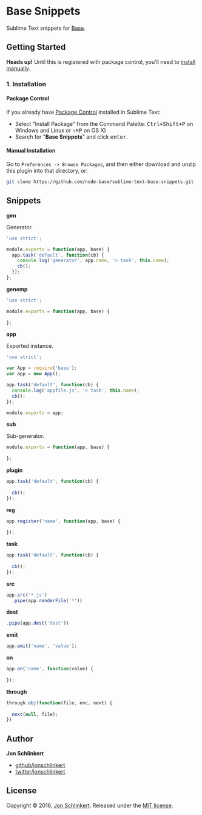 # Base Snippets

Sublime Text snippets for [Base](https://github.com/node-base/base).

## Getting Started

**Heads up!** Until this is registered with package control, you'll need to [install manually](#manual-installation).

### 1. Installation

#### Package Control

If you already have [Package Control](http://wbond.net/sublime_packages/package_control/) installed in Sublime Text:

* Select "Install Package" from the Command Palette: <kbd>Ctrl+Shift+P</kbd> on Windows and Linux or <kbd>⇧⌘P</kbd> on OS X)
* Search for "**Base Snippets**" and click <kbd>enter</kbd>.

#### Manual Installation

Go to `Preferences -> Browse Packages`, and then either download and unzip this plugin into that directory, or:

``` bash
git clone https://github.com/node-base/sublime-text-base-snippets.git
```

## Snippets

**gen**

Generator.

```js
'use strict';

module.exports = function(app, base) {
  app.task('default', function(cb) {
    console.log('generator', app.name, '> task', this.name);
    cb();
  });
};
```

**genemp**

```js
'use strict';

module.exports = function(app, base) {
  
};
```

**app**

Exported instance.

```js
'use strict';

var App = require('base');
var app = new App();

app.task('default', function(cb) {
  console.log('appfile.js', '> task', this.name);
  cb();
});

module.exports = app;
```

**sub**

Sub-generator.

```js
module.exports = function(app, base) {
  
};
```

**plugin**

```js
app.task('default', function(cb) {
  
  cb();
});
```

**reg**

```js
app.register('name', function(app, base) {
  
});
```

**task**

```js
app.task('default', function(cb) {
  
  cb();
});
```

**src**

```js
app.src('*.js')
  .pipe(app.renderFile('*'))
```

**dest**

```js
.pipe(app.dest('dest'))
```

**emit**

```js
app.emit('name', 'value');
```

**on**

```js
app.on('name', function(value) {
  
});
```

**through**

```js
through.obj(function(file, enc, next) {
  
  next(null, file);
})
```

## Author

**Jon Schlinkert**

* [github/jonschlinkert](https://github.com/jonschlinkert)
* [twitter/jonschlinkert](http://twitter.com/jonschlinkert)

## License

Copyright © 2016, [Jon Schlinkert](https://github.com/jonschlinkert).
Released under the [MIT license](LICENSE).

